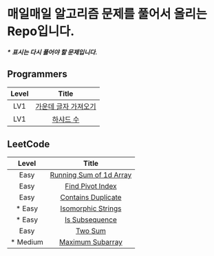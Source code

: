 # 매일매일 알고리즘 문제를 풀어서 올리는 Repo입니다.

##### \* 표시는 다시 풀어야 할 문제입니다.

## Programmers

| Level |                                                                                          Title                                                                                          |
| :---: | :-------------------------------------------------------------------------------------------------------------------------------------------------------------------------------------: |
|  LV1  | [가운데 글자 가져오기](https://github.com/Anjiwoong/Algorithm_TIL/blob/main/Programmers/LV1/%EA%B0%80%EC%9A%B4%EB%8D%B0%20%EA%B8%80%EC%9E%90%20%EA%B0%80%EC%A0%B8%EC%98%A4%EA%B8%B0.js) |
|  LV1  |                              [하샤드 수](https://github.com/Anjiwoong/Algorithm_TIL/blob/main/Programmers/LV1/%ED%95%98%EC%83%A4%EB%93%9C%20%EC%88%98.js)                               |

## LeetCode

|   Level   |                                                              Title                                                               |
| :-------: | :------------------------------------------------------------------------------------------------------------------------------: |
|   Easy    | [Running Sum of 1d Array](https://github.com/Anjiwoong/Algorithm_TIL/blob/main/LeetCode/Easy/Running%20Sum%20of%201d%20Array.js) |
|   Easy    |          [Find Pivot Index](https://github.com/Anjiwoong/Algorithm_TIL/blob/main/LeetCode/Easy/Find%20Pivot%20Index.js)          |
|   Easy    |         [Contains Duplicate](https://github.com/Anjiwoong/Algorithm_TIL/blob/main/LeetCode/Easy/Contains%20Duplicate.js)         |
|  \* Easy  |         [Isomorphic Strings](https://github.com/Anjiwoong/Algorithm/blob/main/LeetCode/Easy/%20Isomorphic%20Strings.js)          |
|  \* Easy  |               [Is Subsequence](https://github.com/Anjiwoong/Algorithm/blob/main/LeetCode/Easy/Is%20Subsequence.js)               |
|   Easy    |                                                           [Two Sum](https://github.com/Anjiwoong/Algorithm/blob/main/LeetCode/Easy/Two%20Sum.js)                                                            |
| \* Medium |          [Maximum Subarray](https://github.com/Anjiwoong/Algorithm_TIL/blob/main/LeetCode/Medium/Maximum%20Subarray.js)          |
